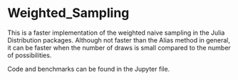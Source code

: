 # Weighted_Sampling

This is a faster implementation of the weighted naive sampling in the Julia Distribution packages. Although not faster than the Alias method in general, it can be faster when the number of draws is small compared to the number of possibilities.

Code and benchmarks can be found in the Jupyter file.
